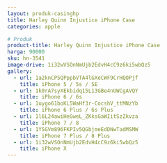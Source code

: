 ```yaml
---
layout: produk-casinghp
title: Harley Quinn Injustice iPhone Case
categories: apple

# Produk
product-title: Harley Quinn Injustice iPhone Case
harga: 90000
sku: hn-3541
image-drive: 1i32wVSOnNmUjb2EdvH4cC9z6ki5wbQz5
gallery:
  - url: 1a2knCP5QPppbVTA4lGXeCWF9CrHQOPjf
    title: iPhone 5 / 5s / SE
  - url: 1k0rA7syXEkbidq15L13GBe4nUWCgAVQY
    title: iPhone 6 / 6s
  - url: 1uygo61boKL5WaHf3r-CocshV_ttMNzYb
    title: iPhone 6 Plus / 6s Plus
  - url: 1l6L24awiHeGweL_ZKksGaWIitSzZkvza
    title: iPhone 7 / 8
  - url: 1YSGVm896FKPIv5QGbjmeEdDNwTadMSMW
    title: iPhone 7 Plus / 8 Plus
  - url: 1i32wVSOnNmUjb2EdvH4cC9z6ki5wbQz5
    title: iPhone X
---
```

